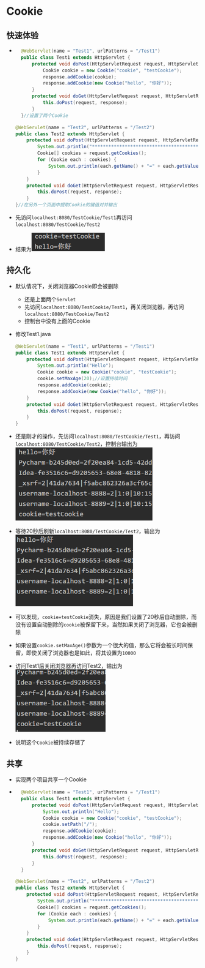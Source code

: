 # Cookie

## 快速体验

* ```java
    @WebServlet(name = "Test1", urlPatterns = "/Test1")
    public class Test1 extends HttpServlet {
        protected void doPost(HttpServletRequest request, HttpServletResponse response) throws ServletException, IOException {
            Cookie cookie = new Cookie("cookie", "testCookie");
            response.addCookie(cookie);
            response.addCookie(new Cookie("hello", "你好"));
        }
        protected void doGet(HttpServletRequest request, HttpServletResponse response) throws ServletException, IOException {
            this.doPost(request, response);
        }
    }//设置了两个Cookie
    ```

    ```java
    @WebServlet(name = "Test2", urlPatterns = "/Test2")
    public class Test2 extends HttpServlet {
        protected void doPost(HttpServletRequest request, HttpServletResponse response) throws ServletException, IOException {
            System.out.println("*******************************************************************");
            Cookie[] cookies = request.getCookies();
            for (Cookie each : cookies) {
                System.out.println(each.getName() + "=" + each.getValue());
            }
        }
        protected void doGet(HttpServletRequest request, HttpServletResponse response) throws ServletException, IOException {
            this.doPost(request, response);
        }
    }//在另外一个页面中提取Cookie的键值对并输出
    ```

* 先访问`localhost:8080/TestCookie/Test1`再访问`localhost:8080/TestCookie/Test2`

* 结果为![image-20191029101634108](image-20191029101634108.png)

## 持久化

* 默认情况下，关闭浏览器Cookie即会被删除

	* 还是上面两个`Servlet`
	* 先访问`localhost:8080/TestCookie/Test1`，再关闭浏览器，再访问`localhost:8080/TestCookie/Test2`
	* 控制台中没有上面的Cookie
	
* 修改Test1.java

    ```java
    @WebServlet(name = "Test1", urlPatterns = "/Test1")
    public class Test1 extends HttpServlet {
        protected void doPost(HttpServletRequest request, HttpServletResponse response) throws ServletException, IOException {
            System.out.println("Hello");
            Cookie cookie = new Cookie("cookie", "testCookie");
            cookie.setMaxAge(20);//设置持续时间
            response.addCookie(cookie);
            response.addCookie(new Cookie("hello", "你好"));
        }
        protected void doGet(HttpServletRequest request, HttpServletResponse response) throws ServletException, IOException {
            this.doPost(request, response);
        }
    }
    ```

* 还是刚才的操作，先访问`localhost:8080/TestCookie/Test1`，再访问`localhost:8080/TestCookie/Test2`，控制台输出为![image-20191029102453244](image-20191029102453244.png)

* 等待20秒后刷新`localhost:8080/TestCookie/Test2`，输出为![image-20191029102610471](image-20191029102610471.png)

* 可以发现，`cookie=testCookie`消失，原因是我们设置了20秒后自动删除，而没有设置自动删除的`cookie`被保留下来，当然如果关闭了浏览器，它也会被删除

* 如果设置`cookie.setMaxAge()`参数为一个很大的值，那么它将会被长时间保留，即使关闭了浏览器也是如此，将其设置为`10000`

* 访问Test1后关闭浏览器再访问Test2，输出为![image-20191029103152278](image-20191029103152278.png)

* 说明这个`Cookie`被持续存储了

## 共享

* 实现两个项目共享一个Cookie

* ```java
    @WebServlet(name = "Test1", urlPatterns = "/Test1")
    public class Test1 extends HttpServlet {
        protected void doPost(HttpServletRequest request, HttpServletResponse response) throws ServletException, IOException {
            System.out.println("Hello");
            Cookie cookie = new Cookie("cookie", "testCookie");
            cookie.setPath("/");
            response.addCookie(cookie);
            response.addCookie(new Cookie("hello", "你好"));
        }
        protected void doGet(HttpServletRequest request, HttpServletResponse response) throws ServletException, IOException {
            this.doPost(request, response);
        }
    }
    ```

    ```java
    @WebServlet(name = "Test2", urlPatterns = "/Test2")
    public class Test2 extends HttpServlet {
        protected void doPost(HttpServletRequest request, HttpServletResponse response) throws ServletException, IOException {
            System.out.println("*******************************************************************");
            Cookie[] cookies = request.getCookies();
            for (Cookie each : cookies) {
                System.out.println(each.getName() + "=" + each.getValue());
            }
        }
        protected void doGet(HttpServletRequest request, HttpServletResponse response) throws ServletException, IOException {
            this.doPost(request, response);
        }
    }
    ```

    



